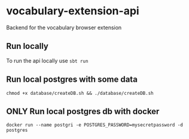 # vocabulary-extension-api
Backend for the vocabulary browser extension

## Run locally
To run the api locally use `sbt run`

## Run local postgres with some data
`chmod +x database/createDB.sh && ./database/createDB.sh`

## ONLY Run local postgres db with docker
 `docker run --name postgri -e POSTGRES_PASSWORD=mysecretpassword -d postgres`